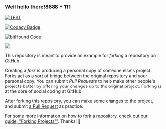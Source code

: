### Well hello there!8888 + 111
[![TEST](https://img.shields.io/badge/DEEPSCAN-85-red.svg)](http://deepscan.io)

[![Codacy Badge](https://api.codacy.com/project/badge/Grade/485fc5685be5432da604bad37772854d)](https://www.codacy.com/app/esil7153/TEST-REPO?utm_source=github.com&amp;utm_medium=referral&amp;utm_content=casval/TEST-REPO&amp;utm_campaign=Badge_Grade)

[![bitHound Code](https://www.bithound.io/github/casval/TEST-REPO/badges/code.svg)](https://www.bithound.io/github/casval/TEST-REPO)

<a href="https://codeclimate.com/github/casval/TEST-REPO"><img src="https://codeclimate.com/github/casval/TEST-REPO/badges/issue_count.svg" /></a>

This repository is meant to provide an example for *forking* a repository on GitHub.

Creating a *fork* is producing a personal copy of someone else's project. Forks act as a sort of bridge between the original repository and your personal copy. You can submit *Pull Requests* to help make other people's projects better by offering your changes up to the original project. Forking is at the core of social coding at GitHub.

After forking this repository, you can make some changes to the project, and submit [a Pull Request](https://github.com/octocat/Spoon-Knife/pulls) as practice.

For some more information on how to fork a repository, [check out our guide, "Forking Projects""](http://guides.github.com/overviews/forking/). Thanks! :sparkling_heart:
